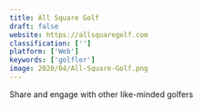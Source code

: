 ```yaml
---
title: All Square Golf
draft: false 
website: https://allsquaregolf.com
classification: ['']
platform: ['Web']
keywords: ['golfler']
image: 2020/04/All-Square-Golf.png
---
```

Share and engage with other like-minded golfers